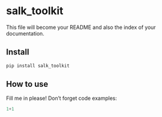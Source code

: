 # salk_toolkit


<!-- WARNING: THIS FILE WAS AUTOGENERATED! DO NOT EDIT! -->

This file will become your README and also the index of your
documentation.

## Install

``` sh
pip install salk_toolkit
```

## How to use

Fill me in please! Don’t forget code examples:

``` python
1+1
```
